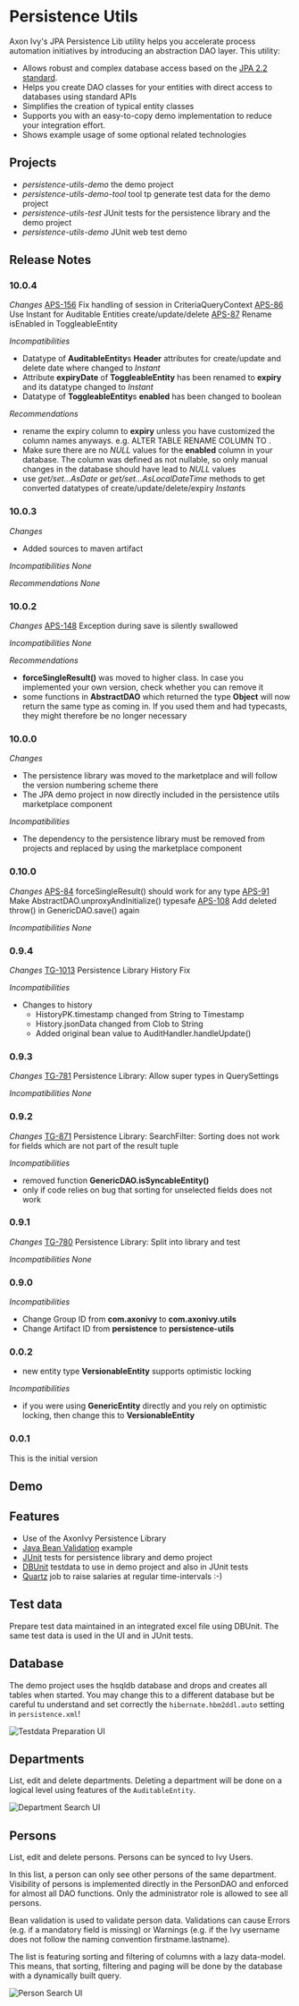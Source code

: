 # Persistence Utils
Axon Ivy's JPA Persistence Lib utility helps you accelerate process automation initiatives by introducing an abstraction DAO layer. This utility:
- Allows robust and complex database access based on the [JPA 2.2 standard](https://www.oracle.com/java/technologies/persistence-jsp.html).
- Helps you create DAO classes for your entities with direct access to databases using standard APIs
- Simplifies the creation of typical entity classes
- Supports you with an easy-to-copy demo implementation to reduce your integration effort.
- Shows example usage of some optional related technologies

## Projects
- *persistence-utils-demo* the demo project
- *persistence-utils-demo-tool* tool tp generate test data for the demo project
- *persistence-utils-test* JUnit tests for the persistence library and the demo project
- *persistence-utils-demo* JUnit web test demo

## Release Notes

### 10.0.4
*Changes*
[APS-156](https://1ivy.atlassian.net/browse/APS-156) Fix handling of session in CriteriaQueryContext
[APS-86](https://1ivy.atlassian.net/browse/APS-86) Use Instant for Auditable Entities create/update/delete
[APS-87](https://1ivy.atlassian.net/browse/APS-87) Rename isEnabled in ToggleableEntity

*Incompatibilities*
- Datatype of **AuditableEntity**s **Header** attributes for create/update and delete date where changed to *Instant*
- Attribute **expiryDate** of **ToggleableEntity** has been renamed to **expiry** and its datatype changed to *Instant*
- Datatype of **ToggleableEntity**s **enabled** has been changed to boolean

*Recommendations*
- rename the expiry column to **expiry** unless you have customized the column names anyways. e.g. ALTER TABLE <yourtable> RENAME COLUMN <expiryDate> TO <expiry>.
- Make sure there are no *NULL* values for the **enabled** column in your database. The column was defined as not nullable, so only manual changes in the database should have lead to *NULL* values
- use *get/set...AsDate* or *get/set...AsLocalDateTime* methods to get converted datatypes of create/update/delete/expiry *Instant*s

### 10.0.3
*Changes*
- Added sources to maven artifact

*Incompatibilities*
*None*

*Recommendations*
*None*

### 10.0.2
*Changes*
[APS-148](https://1ivy.atlassian.net/browse/APS-148) Exception during save is silently swallowed

*Incompatibilities*
*None*

*Recommendations*
- **forceSingleResult()** was moved to higher class. In case you implemented your own version, check whether you can remove it
- some functions in **AbstractDAO** which returned the type **Object** will now return the same type as coming in. If you used them and had typecasts, they might therefore be no longer necessary

### 10.0.0
*Changes*
- The persistence library was moved to the marketplace and will follow the version numbering scheme there
- The JPA demo project in now directly included in the persistence utils marketplace component

*Incompatibilities*
- The dependency to the persistence library must be removed from projects and replaced by using the marketplace component

### 0.10.0
*Changes*
[APS-84](https://1ivy.atlassian.net/browse/APS-84) forceSingleResult() should work for any type
[APS-91](https://1ivy.atlassian.net/browse/APS-91) Make AbstractDAO.unproxyAndInitialize() typesafe
[APS-108](https://1ivy.atlassian.net/browse/APS-108) Add deleted throw() in GenericDAO.save() again

*Incompatibilities*
*None*

### 0.9.4
*Changes*
[TG-1013](https://1ivy.atlassian.net/browse/TG-1013) Persistence Library History Fix

*Incompatibilities*
- Changes to history
    - HistoryPK.timestamp changed from String to Timestamp
    - History.jsonData changed from Clob to String
    - Added original bean value to AuditHandler.handleUpdate()

### 0.9.3
*Changes*
[TG-781](https://1ivy.atlassian.net/browse/TG-781) Persistence Library: Allow super types in QuerySettings

*Incompatibilities*
*None*

### 0.9.2
*Changes*
[TG-871](https://1ivy.atlassian.net/browse/TG-871) Persistence Library: SearchFilter: Sorting does not work for fields which are not part of the result tuple

*Incompatibilities*
- removed function **GenericDAO.isSyncableEntity()**
- only if code relies on bug that sorting for unselected fields does not work

### 0.9.1
*Changes*
[TG-780](https://1ivy.atlassian.net/browse/TG-780) Persistence Library: Split into library and test

*Incompatibilities*
*None*

### 0.9.0
*Incompatibilities*
- Change Group ID from **com.axonivy** to **com.axonivy.utils**
- Change Artifact ID from **persistence** to **persistence-utils**

### 0.0.2
- new entity type **VersionableEntity** supports optimistic locking

*Incompatibilities*
- if you were using **GenericEntity** directly and you rely on optimistic locking, then change this to **VersionableEntity**

### 0.0.1
This is the initial version

## Demo
## Features
- Use of the AxonIvy Persistence Library
- [Java Bean Validation](https://beanvalidation.org/) example
- [JUnit](https://junit.org/junit5/) tests for persistence library and demo project
- [DBUnit](https://www.dbunit.org/) testdata to use in demo project and also in JUnit tests
- [Quartz](http://www.quartz-scheduler.org/) job to raise salaries at regular time-intervals :-)

## Test data
Prepare test data maintained in an integrated excel file using DBUnit.
The same test data is used in the UI and in JUnit tests.

## Database
The demo project uses the hsqldb database and drops and creates all tables when started.
You may change this to a different database but be careful tu understand and
set correctly the `hibernate.hbm2ddl.auto` setting in `persistence.xml`!

![Testdata Preparation UI](images/Testdata.png "Testdata Preparation UI")

## Departments
List, edit and delete departments. Deleting a department will be done on a logical
level using features of the `AuditableEntity`.

![Department Search UI](images/DepartmentSearch.png "Department Search UI")

## Persons
List, edit and delete persons. Persons can be synced to Ivy Users.

In this list, a person can only see other persons of the same department.
Visibility of persons is implemented directly in the PersonDAO and enforced
for almost all DAO functions. Only the administrator role is allowed to see all persons.

Bean validation is used to validate person data. Validations can cause Errors (e.g. if
a mandatory field is missing) or Warnings (e.g. if the Ivy username does not follow the
naming convention firstname.lastname).

The list is featuring sorting and filtering of columns with a lazy data-model. This means,
that sorting, filtering and paging will be done by the database with a dynamically built
query. 

![Person Search UI](images/PersonSearch.png "Person Search UI")
